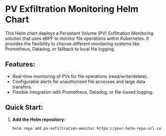 # PV Exfiltration Monitoring Helm Chart

This Helm chart deploys a Persistent Volume (PV) Exfiltration Monitoring solution that uses eBPF to monitor file operations within Kubernetes. It provides the flexibility to choose different monitoring systems like Prometheus, Datadog, or fallback to local file logging.

## Features:
- Real-time monitoring of PVs for file operations (read/write/delete).
- Configurable alerts for unauthorized file accesses and large data transfers.
- Flexible integration with Prometheus, Datadog, or file-based logging.

## Quick Start:

1. **Add the Helm repository**:
   ```bash
   helm repo add pv-exfiltration-monitor https://your-helm-repo-url.com
